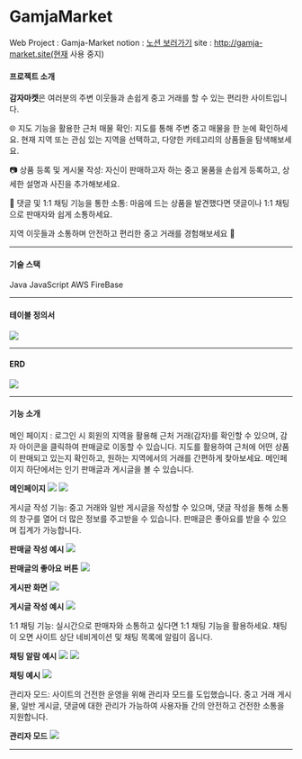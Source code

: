 # GamjaMarket
Web Project : Gamja-Market
notion : <a href="https://www.notion.so/2a09a64f2f8d4b9e84c6d280adbe5d38?v=306404e77898486b9cc1a008133971f9">노션 보러가기</a>
site : http://gamja-market.site(현재 사용 중지)

#### 프로젝트 소개

**감자마켓**은 여러분의 주변 이웃들과 손쉽게 중고 거래를 할 수 있는 편리한 사이트입니다.

🌐 지도 기능을 활용한 근처 매물 확인: 지도를 통해 주변 중고 매물을 한 눈에 확인하세요. 현재 지역 또는 관심 있는 지역을 선택하고, 다양한 카테고리의 상품들을 탐색해보세요.

📷 상품 등록 및 게시물 작성: 자신이 판매하고자 하는 중고 물품을 손쉽게 등록하고, 상세한 설명과 사진을 추가해보세요.

💬 댓글 및 1:1 채팅 기능을 통한 소통: 마음에 드는 상품을 발견했다면 댓글이나 1:1 채팅으로 판매자와 쉽게 소통하세요.

지역 이웃들과 소통하며 안전하고 편리한 중고 거래를 경험해보세요 🎉

<hr>

#### 기술 스택

Java
JavaScript
AWS
FireBase

<hr>

#### 테이블 정의서
<img src="images/테이블정의서.png">

<hr>

#### ERD
<img src="images/ERD.png">

<hr>

#### 기능 소개

메인 페이지 : 로그인 시 회원의 지역을 활용해 근처 거래(감자)를 확인할 수 있으며, 감자 아이콘을 클릭하여 판매글로 이동할 수 있습니다. 지도를 활용하여 근처에 어떤 상품이 판매되고 있는지 확인하고, 원하는 지역에서의 거래를 간편하게 찾아보세요. 메인페이지 하단에서는 인기 판매글과 게시글을 볼 수 있습니다.

**메인페이지**
<img src="images/main1.png">
<img src="images/main2.png">

게시글 작성 기능: 중고 거래와 일반 게시글을 작성할 수 있으며, 댓글 작성을 통해 소통의 창구를 열어 더 많은 정보를 주고받을 수 있습니다. 판매글은 좋아요를 받을 수 있으며 집계가 가능합니다.

**판매글 작성 예시**
<img src="images/write.png">

**판매글의 좋아요 버튼**
<img src="images/heart.png">

**게시판 화면**
<img src="images/board.png">

**게시글 작성 예시**
<img src="images/board-detail.png">

1:1 채팅 기능: 실시간으로 판매자와 소통하고 싶다면 1:1 채팅 기능을 활용하세요. 채팅이 오면 사이트 상단 네비게이션 및 채팅 목록에 알림이 옵니다.

**채팅 알람 예시**
<img src="images/chat-alarm.PNG">
<img src="images/chat-detail.PNG">

**채팅 예시**
<img src="images/chat.png">

관리자 모드: 사이트의 건전한 운영을 위해 관리자 모드를 도입했습니다. 중고 거래 게시물, 일반 게시글, 댓글에 대한 관리가 가능하여 사용자들 간의 안전하고 건전한 소통을 지원합니다.

**관리자 모드**
<img src="images/admin.png">

<hr>
